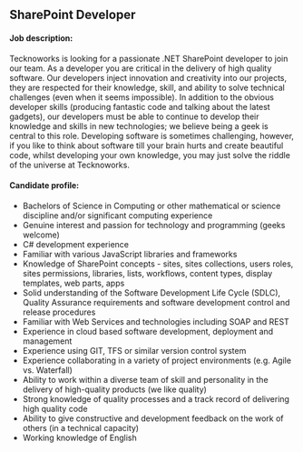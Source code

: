 ## SharePoint Developer 

#### Job description:

Tecknoworks is looking for a passionate .NET SharePoint developer to join our team. As a developer you are critical in the delivery of high quality software. Our developers inject innovation and creativity into our projects, they are respected for their knowledge, skill, and ability to solve technical challenges (even when it seems impossible). In addition to the obvious developer skills (producing fantastic code and talking about the latest gadgets), our developers must be able to continue to develop their knowledge and skills in new technologies; we believe being a geek is central to this role. Developing software is sometimes challenging, however, if you like to think about software till your brain hurts and create beautiful code, whilst developing your own knowledge, you may just solve the riddle of the universe at Tecknoworks.

#### Candidate profile:

*   Bachelors of Science in Computing or other mathematical or science discipline and/or significant computing experience 
*   Genuine interest and passion for technology and programming (geeks welcome)  
*   C# development experience 
*   Familiar with various JavaScript libraries and frameworks 
*   Knowledge of SharePoint concepts - sites, sites collections, users roles, sites permissions, libraries, lists, workflows, content types, display templates, web parts, apps 
*   Solid understanding of the Software Development Life Cycle (SDLC), Quality Assurance requirements and software development control and release procedures 
*   Familiar with Web Services and technologies including SOAP and REST 
*   Experience in cloud based software development, deployment and management 
*   Experience using GIT, TFS or similar version control system 
*   Experience collaborating in a variety of project environments (e.g. Agile vs. Waterfall)  
*   Ability to work within a diverse team of skill and personality in the delivery of high-quality products (we like quality) 
*   Strong knowledge of quality processes and a track record of delivering high quality code 
*   Ability to give constructive and development feedback on the work of others (in a technical capacity) 
*   Working knowledge of English
